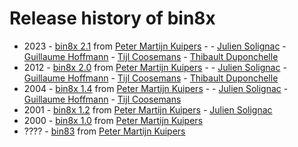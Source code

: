 # Release history of bin8x
- 2023 - [bin8x 2.1]() from [Peter Martijn Kuipers](https://www.ticalc.org/archives/files/authors/41/4152.html) - - [Julien Solignac](https://www.ticalc.org/archives/files/authors/25/2551.html) - [Guillaume Hoffmann](https://www.ticalc.org/archives/files/authors/74/7492.html) - [Tijl Coosemans](https://www.ticalc.org/archives/files/authors/46/4619.html) - [Thibault Duponchelle](https://www.ticalc.org/archives/files/authors/111/11146.html)
- 2012 - [bin8x 2.0](https://www.ticalc.org/archives/files/fileinfo/445/44595.html) from [Peter Martijn Kuipers](https://www.ticalc.org/archives/files/authors/41/4152.html) - - [Julien Solignac](https://www.ticalc.org/archives/files/authors/25/2551.html) - [Guillaume Hoffmann](https://www.ticalc.org/archives/files/authors/74/7492.html) - [Tijl Coosemans](https://www.ticalc.org/archives/files/authors/46/4619.html) - [Thibault Duponchelle](https://www.ticalc.org/archives/files/authors/111/11146.html)
- 2004 - [bin8x 1.4](https://www.ticalc.org/archives/files/fileinfo/345/34554.html) from [Peter Martijn Kuipers](https://www.ticalc.org/archives/files/authors/41/4152.html) - - [Julien Solignac](https://www.ticalc.org/archives/files/authors/25/2551.html) - [Guillaume Hoffmann](https://www.ticalc.org/archives/files/authors/74/7492.html) - [Tijl Coosemans](https://www.ticalc.org/archives/files/authors/46/4619.html)
- 2001 - [bin8x 1.2](https://www.ticalc.org/archives/files/fileinfo/171/17108.html) from [Peter Martijn Kuipers](https://www.ticalc.org/archives/files/authors/41/4152.html) - [Julien Solignac](https://www.ticalc.org/archives/files/authors/25/2551.html)
- 2000 - [bin8x 1.0](https://www.ticalc.org/archives/files/fileinfo/150/15059.html) from [Peter Martijn Kuipers](https://www.ticalc.org/archives/files/authors/41/4152.html)
- ???? - [bin83](https://www.ticalc.org/archives/files/fileinfo/166/16603.html) from [Peter Martijn Kuipers](https://www.ticalc.org/archives/files/authors/41/4152.html)
